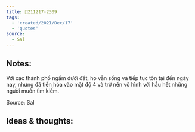 ```yaml
---
title: 💬211217-2309
tags:
  - 'created/2021/Dec/17'
  - 'quotes'
source:
  - Sal
---
```


## Notes:
Với các thành phố ngầm dưới đất, họ vẫn sống và tiếp tục tồn tại đến ngày nay, nhưng đã tiến hóa vào mật độ 4 và trở nên vô hình với hầu hết những người muốn tìm kiếm.

Source: Sal

## Ideas & thoughts:
